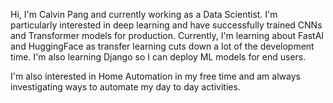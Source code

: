 Hi, I'm Calvin Pang and currently working as a Data Scientist.
I'm particularly interested in deep learning and have successfully trained CNNs and Transformer models for production.
Currently, I'm learning about FastAI and HuggingFace as transfer learning cuts down a lot of the development time.
I'm also learning Django so I can deploy ML models for end users.

I'm also interested in Home Automation in my free time and am always investigating ways to automate my day to day activities.

<!---
calvpang/calvpang is a ✨ special ✨ repository because its `README.md` (this file) appears on your GitHub profile.
You can click the Preview link to take a look at your changes.
--->

